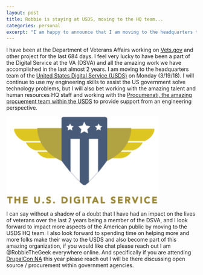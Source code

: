 ```yaml
---
layout: post
title: Robbie is staying at USDS, moving to the HQ team...
categories: personal
excerpt: "I am happy to announce that I am moving to the headquarters team of the USDS..."
---
```


I have been at the Department of Veterans Affairs working on [Vets.gov](https://www.vets.gov) and other project for the last 684 days.  I feel very lucky to have been a part of the Digital Service at the VA (DSVA) and all the amazing work we have accomplished in the last almost 2 years. I am moving to the headquarters team of the [United States Digital Service (USDS)](https://usds.gov) on Monday (3/19/18).   I will continue to use my engineering skills to assist the US government solve technology problems, but I will also bet working with the amazing talent and human resources HQ staff and working with the [Procumenati, the amazing procuement team within the USDS](https://medium.com/the-u-s-digital-service/meet-the-procuremenati-usds-acquisition-experts-1e99346822b5) to provide support from an engineering perspective.

<section class="special"><img style="width: 80%;" src="/images/usds-logo.png" /></section>

I can say without a shadow of a doubt that I have had an impact on the lives of veterans over the last 2 years being a member of the DSVA, and I look forward to impact more aspects of the American public by moving to the USDS HQ team.  I also look forward to spending time on helping more and more folks make their way to the USDS and also become part of this amazing organization, if you would like chat please reach out I am @RobbieTheGeek everywhere online. And specifically if you are attending [DrupalCon NA](https://events.drupal.org/nashville2018) this year please reach out I will be there discussing open source / procurement within government agencies.


